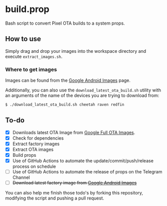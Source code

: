 # build.prop
Bash script to convert Pixel OTA builds to a system props.

## How to use
Simply drag and drop your images into the workspace directory and execute `extract_images.sh`.

### Where to get images
Images can be found from the [Google Android Images](https://developers.google.com/android/images) page.

Additionally, you can also use the `download_latest_ota_build.sh` utility with an arguments of the name of the devices you are trying to download from:
```sh
$ ./download_latest_ota_build.sh cheetah raven redfin
```


## To-do
- [x] Downloads latest OTA Image from [Google Full OTA Images](https://developers.google.cn/android/ota).
- [x] Check for dependencies
- [x] Extract factory images
- [x] Extract OTA images
- [x] Build props
- [x] Use of GitHub Actions to automate the update/commit/push/release process on schedule
- [ ] Use of GitHub Actions to automate the release of props on the Telegram Channel
- [ ] ~~Download latest factory image from [Google Android Images](https://developers.google.com/android/images)~~

You can also help me finish those todo's by forking this repository, modifying the script and pushing a pull request.

